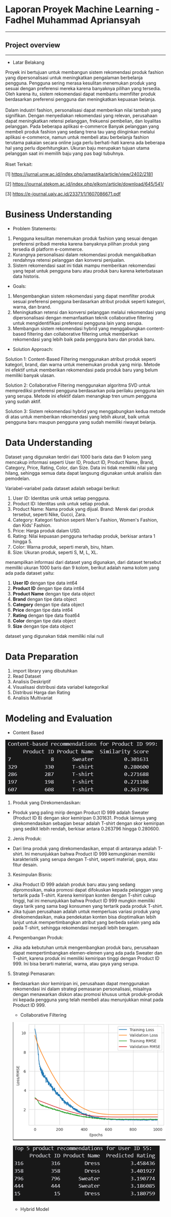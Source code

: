 # **Laporan Proyek Machine Learning - Fadhel Muhammad Apriansyah**
---
## Project overview
---
- Latar Belakang

Proyek ini bertujuan untuk membangun sistem rekomendasi produk fashion yang dipersonalisasi untuk meningkatkan pengalaman berbelanja pengguna. Pengguna sering merasa kesulitan menemukan produk yang sesuai dengan preferensi mereka karena banyaknya pilihan yang tersedia. Oleh karena itu, sistem rekomendasi dapat membantu memfilter produk berdasarkan preferensi pengguna dan meningkatkan kepuasan belanja.
<br><br>
Dalam industri fashion, personalisasi dapat memberikan nilai tambah yang signifikan. Dengan menyediakan rekomendasi yang relevan, perusahaan dapat meningkatkan retensi pelanggan, frekuensi pembelian, dan loyalitas pelanggan. Pada beberapa aplikasi e-commerce Banyak pelanggan yang membeli produk fashion yang sedang trena tau  yang diinginkan melalui aplikasi e-commerce, namun untuk membeli atau berbelanja fashion terutama pakaian secara online juga perlu berhati-hati karena ada beberapa hal yang perlu diperhitungkan. Ukuran baju merupakan tujuan utama pelanggan saat ini memilih baju yang pas bagi tubuhnya.
<br><br>
Riset Terkait:

[1] https://jurnal.unw.ac.id/index.php/jamastika/article/view/2402/2181

[2] https://journal.stekom.ac.id/index.php/elkom/article/download/645/541/

[3] https://e-journal.uajy.ac.id/23371/1/1607086671.pdf


# **Business Understanding**

- Problem Statements:
1. Pengguna kesulitan menemukan produk fashion yang sesuai dengan preferensi pribadi mereka karena banyaknya pilihan produk yang tersedia di platform e-commerce.
2. Kurangnya personalisasi dalam rekomendasi produk mengakibatkan rendahnya retensi pelanggan dan konversi penjualan.
3. Sistem rekomendasi saat ini tidak mampu memberikan rekomendasi yang tepat untuk pengguna baru atau produk baru karena keterbatasan data historis.

- Goals:
1. Mengembangkan sistem rekomendasi yang dapat memfilter produk sesuai preferensi pengguna berdasarkan atribut produk seperti kategori, warna, dan brand.
2. Meningkatkan retensi dan konversi pelanggan melalui rekomendasi yang dipersonalisasi dengan memanfaatkan teknik collaborative filtering untuk mengidentifikasi preferensi pengguna lain yang serupa.
3. Membangun sistem rekomendasi hybrid yang menggabungkan content-based filtering dan collaborative filtering untuk memberikan rekomendasi yang lebih baik pada pengguna baru dan produk baru.

- Solution Approach:

Solution 1: Content-Based Filtering menggunakan atribut produk seperti kategori, brand, dan warna untuk menemukan produk yang mirip. Metode ini efektif untuk memberikan rekomendasi pada produk baru yang belum memiliki banyak ulasan.

Solution 2: Collaborative Filtering menggunakan algoritma SVD untuk memprediksi preferensi pengguna berdasarkan pola perilaku pengguna lain yang serupa. Metode ini efektif dalam menangkap tren umum pengguna yang sudah aktif.

Solution 3: Sistem rekomendasi hybrid yang menggabungkan kedua metode di atas untuk memberikan rekomendasi yang lebih akurat, baik untuk pengguna baru maupun pengguna yang sudah memiliki riwayat belanja.


# **Data Understanding**

Dataset yang digunakan terdiri dari 1000 baris data dan 9 kolom yang mencakup informasi seperti User ID, Product ID, Product Name, Brand, Category, Price, Rating, Color, dan Size. Data ini tidak memiliki nilai yang hilang, sehingga semua data dapat langsung digunakan untuk analisis dan pemodelan.

Variabel-variabel pada dataset adalah sebagai berikut:

1. User ID: Identitas unik untuk setiap pengguna.
2. Product ID: Identitas unik untuk setiap produk.
3. Product Name: Nama produk yang dijual.
Brand: Merek dari produk tersebut, seperti Nike, Gucci, Zara.
4. Category: Kategori fashion seperti Men's Fashion, Women's Fashion, dan Kids' Fashion.
5. Price: Harga produk dalam USD.
6. Rating: Nilai kepuasan pengguna terhadap produk, berkisar antara 1 hingga 5.
7. Color: Warna produk, seperti merah, biru, hitam.
8. Size: Ukuran produk, seperti S, M, L, XL.


menampilkan informasi dari dataset yang digunakan, dari dataset tersebut memiliki ukuran 1000 baris dan 9 kolom, berikut adalah nama kolom yang ada pada dataset yaitu:

 1.   **User ID**       dengan tipe data   int64  
 2.   **Product ID**    dengan tipe data   int64  
 3.   **Product Name**  dengan tipe data   object
 4.   **Brand**         dengan tipe data   object
 5.   **Category**      dengan tipe data   object
 6.   **Price**         dengan tipe data   int64  
 7.   **Rating**        dengan tipe data   float64
 8.   **Color**         dengan tipe data   object
 9.   **Size**          dengan tipe data   object


 dataset yang digunakan tidak memiliki nilai null

# **Data Preparation**
1. import library yang dibutuhkan
2. Read Dataset
3. Analisis Deskriptif
4. Visualisasi distribusi data variabel kategorikal
5. Distribusi Harga dan Rating
6. Analisis Multivariat

# **Modeling and Evaluation**
   - Content Based

   ![alt text](image.png)
   
   1. Produk yang Direkomendasikan:

- Produk yang paling mirip dengan Product ID 999 adalah Sweater (Product ID 8) dengan skor kemiripan 0.301631.
Produk lainnya yang direkomendasikan sebagian besar adalah T-shirt dengan skor kemiripan yang sedikit lebih rendah, berkisar antara 0.263796 hingga 0.280600.

2. Jenis Produk:

- Dari lima produk yang direkomendasikan, empat di antaranya adalah T-shirt. Ini menunjukkan bahwa Product ID 999 kemungkinan memiliki karakteristik yang serupa dengan T-shirt, seperti material, gaya, atau fitur desain.

3. Kesimpulan Bisnis:

- Jika Product ID 999 adalah produk baru atau yang sedang dipromosikan, maka promosi dapat difokuskan kepada pelanggan yang tertarik pada T-shirt. Karena kemiripan konten dengan T-shirt cukup tinggi, hal ini menunjukkan bahwa Product ID 999 mungkin memiliki daya tarik yang sama bagi konsumen yang tertarik pada produk T-shirt.
- Jika tujuan perusahaan adalah untuk memperluas variasi produk yang direkomendasikan, maka pendekatan konten bisa dioptimalkan lebih lanjut untuk mempertimbangkan atribut yang berbeda selain yang ada pada T-shirt, sehingga rekomendasi menjadi lebih beragam.

4. Pengembangan Produk:

- Jika ada kebutuhan untuk mengembangkan produk baru, perusahaan dapat mempertimbangkan elemen-elemen yang ada pada Sweater dan T-shirt, karena produk ini memiliki kemiripan tinggi dengan Product ID 999. Ini bisa berarti material, warna, atau gaya yang serupa.

5. Strategi Pemasaran:

- Berdasarkan skor kemiripan ini, perusahaan dapat menggunakan rekomendasi ini dalam strategi pemasaran personalisasi, misalnya dengan menawarkan diskon atau promosi khusus untuk produk-produk ini kepada pengguna yang telah membeli atau menunjukkan minat pada Product ID 999.

   - Collaborative Filtering
   
   ![alt text](image-1.png)
   
   ![alt text](image-2.png)
   - Hybrid Model





